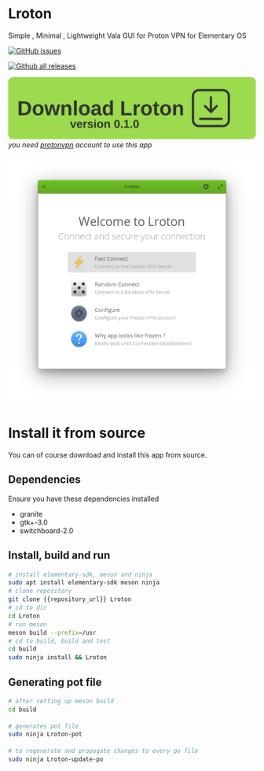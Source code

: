 # Lroton 

Simple , Minimal , Lightweight Vala GUI for Proton VPN for Elementary OS

[![GitHub issues](https://img.shields.io/github/issues/Naereen/StrapDown.js.svg)](https://github.com/RajSolai/lroton/issues)

[![Github all releases](https://img.shields.io/github/downloads/Naereen/StrapDown.js/total.svg)](https://GitHub.com/RajSolai/lroton/releases/)

<a id="raw-url" href="https://github.com/RajSolai/lroton/releases/download/0.1.0/com.github.rajsolai.lroton_0.1ubuntu1_amd64.deb">
<img src="./res/lrotondownload.svg">
</img>
</a> 
</br>
<i>you need <a href="https://protonvpn.com/">protonvpn</a> account to use this app</i>

![Main Screen on Lroton](./data/screenshots/mainscreen.png "Main Screen of Lroton")

<!-- ## Get it from the elementary OS AppCenter!

[![Get it on AppCenter](https://appcenter.elementary.io/badge.svg)](https://appcenter.elementary.io/Lroton)

This app is available on the elementary OS AppCenter. -->

# Install it from source

You can of course download and install this app from source.

## Dependencies

Ensure you have these dependencies installed

* granite
* gtk+-3.0
* switchboard-2.0

## Install, build and run

```bash
# install elementary-sdk, meson and ninja 
sudo apt install elementary-sdk meson ninja
# clone repository
git clone {{repository_url}} Lroton
# cd to dir
cd Lroton
# run meson
meson build --prefix=/usr
# cd to build, build and test
cd build
sudo ninja install && Lroton
```

## Generating pot file

```bash
# after setting up meson build
cd build

# generates pot file
sudo ninja Lroton-pot

# to regenerate and propagate changes to every po file
sudo ninja Lroton-update-po
```
